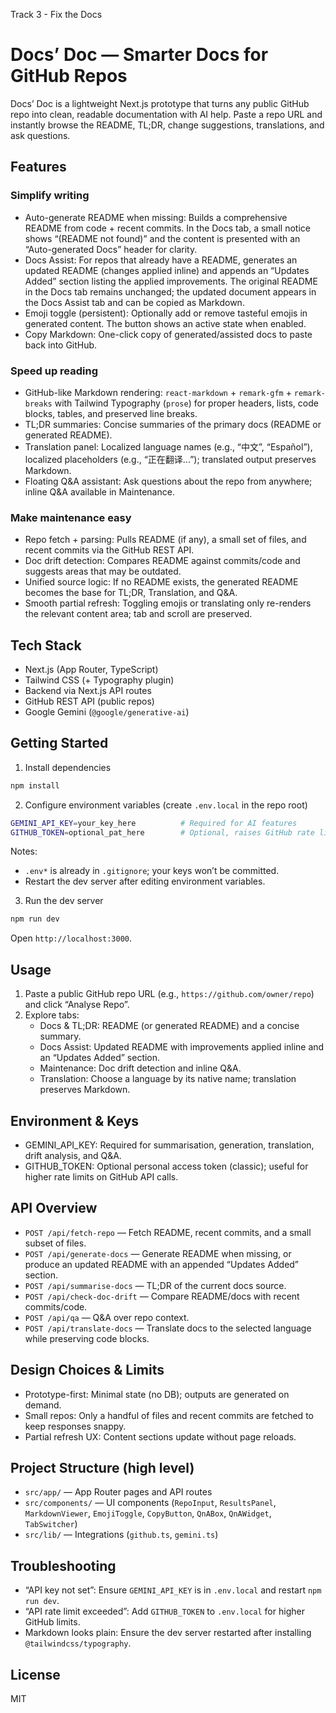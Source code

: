 Track 3 - Fix the Docs

Docs’ Doc — Smarter Docs for GitHub Repos
=========================================

Docs’ Doc is a lightweight Next.js prototype that turns any public GitHub repo into clean, readable documentation with AI help. Paste a repo URL and instantly browse the README, TL;DR, change suggestions, translations, and ask questions.

Features
--------

### Simplify writing
- Auto-generate README when missing: Builds a comprehensive README from code + recent commits. In the Docs tab, a small notice shows “(README not found)” and the content is presented with an “Auto-generated Docs” header for clarity.
- Docs Assist: For repos that already have a README, generates an updated README (changes applied inline) and appends an “Updates Added” section listing the applied improvements. The original README in the Docs tab remains unchanged; the updated document appears in the Docs Assist tab and can be copied as Markdown.
- Emoji toggle (persistent): Optionally add or remove tasteful emojis in generated content. The button shows an active state when enabled.
- Copy Markdown: One-click copy of generated/assisted docs to paste back into GitHub.

### Speed up reading
- GitHub-like Markdown rendering: `react-markdown` + `remark-gfm` + `remark-breaks` with Tailwind Typography (`prose`) for proper headers, lists, code blocks, tables, and preserved line breaks.
- TL;DR summaries: Concise summaries of the primary docs (README or generated README).
- Translation panel: Localized language names (e.g., “中文”, “Español”), localized placeholders (e.g., “正在翻译...”); translated output preserves Markdown.
- Floating Q&A assistant: Ask questions about the repo from anywhere; inline Q&A available in Maintenance.

### Make maintenance easy
- Repo fetch + parsing: Pulls README (if any), a small set of files, and recent commits via the GitHub REST API.
- Doc drift detection: Compares README against commits/code and suggests areas that may be outdated.
- Unified source logic: If no README exists, the generated README becomes the base for TL;DR, Translation, and Q&A.
- Smooth partial refresh: Toggling emojis or translating only re-renders the relevant content area; tab and scroll are preserved.

Tech Stack
----------
- Next.js (App Router, TypeScript)
- Tailwind CSS (+ Typography plugin)
- Backend via Next.js API routes
- GitHub REST API (public repos)
- Google Gemini (`@google/generative-ai`)

Getting Started
---------------

1) Install dependencies
```bash
npm install
```

2) Configure environment variables (create `.env.local` in the repo root)
```bash
GEMINI_API_KEY=your_key_here          # Required for AI features
GITHUB_TOKEN=optional_pat_here        # Optional, raises GitHub rate limits
```
Notes:
- `.env*` is already in `.gitignore`; your keys won’t be committed.
- Restart the dev server after editing environment variables.

3) Run the dev server
```bash
npm run dev
```
Open `http://localhost:3000`.

Usage
-----
1) Paste a public GitHub repo URL (e.g., `https://github.com/owner/repo`) and click “Analyse Repo”.
2) Explore tabs:
   - Docs & TL;DR: README (or generated README) and a concise summary.
   - Docs Assist: Updated README with improvements applied inline and an “Updates Added” section.
   - Maintenance: Doc drift detection and inline Q&A.
   - Translation: Choose a language by its native name; translation preserves Markdown.

Environment & Keys
------------------
- GEMINI_API_KEY: Required for summarisation, generation, translation, drift analysis, and Q&A.
- GITHUB_TOKEN: Optional personal access token (classic); useful for higher rate limits on GitHub API calls.

API Overview
------------
- `POST /api/fetch-repo` — Fetch README, recent commits, and a small subset of files.
- `POST /api/generate-docs` — Generate README when missing, or produce an updated README with an appended “Updates Added” section.
- `POST /api/summarise-docs` — TL;DR of the current docs source.
- `POST /api/check-doc-drift` — Compare README/docs with recent commits/code.
- `POST /api/qa` — Q&A over repo context.
- `POST /api/translate-docs` — Translate docs to the selected language while preserving code blocks.

Design Choices & Limits
-----------------------
- Prototype-first: Minimal state (no DB); outputs are generated on demand.
- Small repos: Only a handful of files and recent commits are fetched to keep responses snappy.
- Partial refresh UX: Content sections update without page reloads.

Project Structure (high level)
------------------------------
- `src/app/` — App Router pages and API routes
- `src/components/` — UI components (`RepoInput`, `ResultsPanel`, `MarkdownViewer`, `EmojiToggle`, `CopyButton`, `QnABox`, `QnAWidget`, `TabSwitcher`)
- `src/lib/` — Integrations (`github.ts`, `gemini.ts`)

Troubleshooting
---------------
- “API key not set”: Ensure `GEMINI_API_KEY` is in `.env.local` and restart `npm run dev`.
- “API rate limit exceeded”: Add `GITHUB_TOKEN` to `.env.local` for higher GitHub limits.
- Markdown looks plain: Ensure the dev server restarted after installing `@tailwindcss/typography`.

License
-------
MIT
